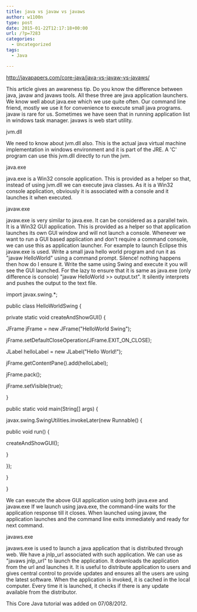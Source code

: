 ```yaml
---
title: java vs javaw vs javaws
author: w1100n
type: post
date: 2015-01-22T12:17:18+00:00
url: /?p=7283
categories:
  - Uncategorized
tags:
  - Java

---
```

http://javapapers.com/core-java/java-vs-javaw-vs-javaws/

This article gives an awareness tip. Do you know the difference between java, javaw and javaws tools. All these three are java application launchers. We know well about java.exe which we use quite often. Our command line friend, mostly we use it for convenience to execute small java programs. javaw is rare for us. Sometimes we have seen that in running application list in windows task manager. javaws is web start utility.

jvm.dll
  
We need to know about jvm.dll also. This is the actual java virtual machine implementation in windows environment and it is part of the JRE. A 'C' program can use this jvm.dll directly to run the jvm.

java.exe
  
java.exe is a Win32 console application. This is provided as a helper so that, instead of using jvm.dll we can execute java classes. As it is a Win32 console application, obviously it is associated with a console and it launches it when executed.


javaw.exe
  
javaw.exe is very similar to java.exe. It can be considered as a parallel twin. It is a Win32 GUI application. This is provided as a helper so that application launches its own GUI window and will not launch a console. Whenever we want to run a GUI based application and don't require a command console, we can use this as application launcher. For example to launch Eclipse this javaw.exe is used. Write a small java hello world program and run it as "javaw HelloWorld" using a command prompt. Silence! nothing happens then how do I ensure it. Write the same using Swing and execute it you will see the GUI launched. For the lazy to ensure that it is same as java.exe (only difference is console) "javaw HelloWorld >> output.txt". It silently interprets and pushes the output to the text file.

import javax.swing.*;

public class HelloWorldSwing {
  
private static void createAndShowGUI() {
  
JFrame jFrame = new JFrame("HelloWorld Swing");
  
jFrame.setDefaultCloseOperation(JFrame.EXIT\_ON\_CLOSE);
  
JLabel helloLabel = new JLabel("Hello World!");
  
jFrame.getContentPane().add(helloLabel);
  
jFrame.pack();
  
jFrame.setVisible(true);
  
}

public static void main(String[] args) {
  
javax.swing.SwingUtilities.invokeLater(new Runnable() {
  
public void run() {
  
createAndShowGUI();
  
}
  
});
  
}
  
}
  
We can execute the above GUI application using both java.exe and javaw.exe If we launch using java.exe, the command-line waits for the application response till it closes. When launched using javaw, the application launches and the command line exits immediately and ready for next command.

javaws.exe
  
javaws.exe is used to launch a java application that is distributed through web. We have a jnlp\_url associated with such application. We can use as "javaws jnlp\_url" to launch the application. It downloads the application from the url and launches it. It is useful to distribute application to users and gives central control to provide updates and ensures all the users are using the latest software. When the application is invoked, it is cached in the local computer. Every time it is launched, it checks if there is any update available from the distributor.

This Core Java tutorial was added on 07/08/2012.